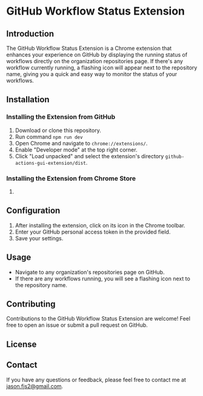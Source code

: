 
# GitHub Workflow Status Extension

## Introduction

The GitHub Workflow Status Extension is a Chrome extension that enhances your experience on GitHub by displaying the running status of workflows directly on the organization repositories page. If there's any workflow currently running, a flashing icon will appear next to the repository name, giving you a quick and easy way to monitor the status of your workflows.

## Installation

### Installing the Extension from GitHub

1. Download or clone this repository.
2. Run command `npm run dev`
3. Open Chrome and navigate to `chrome://extensions/`.
4. Enable "Developer mode" at the top right corner.
5. Click "Load unpacked" and select the extension's directory `github-actions-gui-extension/dist`.

### Installing the Extension from Chrome Store

1. 

## Configuration

1. After installing the extension, click on its icon in the Chrome toolbar.
2. Enter your GitHub personal access token in the provided field.
3. Save your settings.

## Usage

- Navigate to any organization's repositories page on GitHub.
- If there are any workflows running, you will see a flashing icon next to the repository name.

## Contributing

Contributions to the GitHub Workflow Status Extension are welcome! Feel free to open an issue or submit a pull request on GitHub.

## License


## Contact

If you have any questions or feedback, please feel free to contact me at jason.fjs2@gmail.com.
